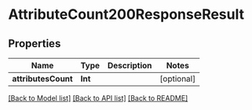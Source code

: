 # AttributeCount200ResponseResult

## Properties
Name | Type | Description | Notes
------------ | ------------- | ------------- | -------------
**attributesCount** | **Int** |  | [optional] 

[[Back to Model list]](../README.md#documentation-for-models) [[Back to API list]](../README.md#documentation-for-api-endpoints) [[Back to README]](../README.md)


